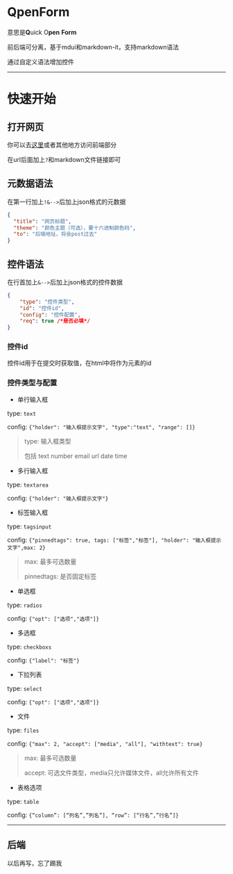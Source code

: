 # QpenForm

意思是**Q**uick O**pen** **Form**

前后端可分离，基于mdui和markdown-it，支持markdown语法

通过自定义语法增加控件

---

# 快速开始

## 打开网页

你可以去[这里](https://ftz-tools.netlify.app/form/index.html)或者其他地方访问前端部分

在url后面加上`?`和markdown文件链接即可

## 元数据语法

在第一行加上`!&-->`后加上json格式的元数据

```json
{
  "title": "网页标题",
  "theme": "颜色主题（可选），要十六进制颜色码",
  "to": "后端地址，将会post过去"
}
```

## 控件语法

在行首加上`&-->`后加上json格式的控件数据

```json
{
    "type": "控件类型",
    "id": "控件id",
    "config": "控件配置",
    "req": true /*是否必填*/
}
```

### 控件id

控件id用于在提交时获取值，在html中将作为元素的id

### 控件类型与配置

- 单行输入框

type: `text`

config: `{"holder": "输入框提示文字", "type":"text", "range": []}`

> type: 输入框类型
>
> 包括 text number email url date time
>

- 多行输入框

type: `textarea`

config: `{"holder": "输入框提示文字"}`

- 标签输入框

type: `tagsinput`

config: `{"pinnedtags": true, tags: ["标签","标签"], "holder": "输入框提示文字",max: 2}`

> max: 最多可选数量
>
> pinnedtags: 是否固定标签

- 单选框

type: `radios`

config: `{"opt": ["选项","选项"]}`

- 多选框

type: `checkboxs`

config: `{"label": "标签"}`

- 下拉列表

type: `select`

config: `{"opt": ["选项","选项"]}`

- 文件

type: `files`

config: `{"max": 2, "accept": ["media", "all"], "withtext": true}`

> max: 最多可选数量
>
> accept: 可选文件类型，media只允许媒体文件，all允许所有文件


- 表格选项

type: `table`

config: `{“column”: [“列名”,”列名”], “row”: [“行名”,”行名”]}`

---

## 后端

以后再写，忘了踢我
